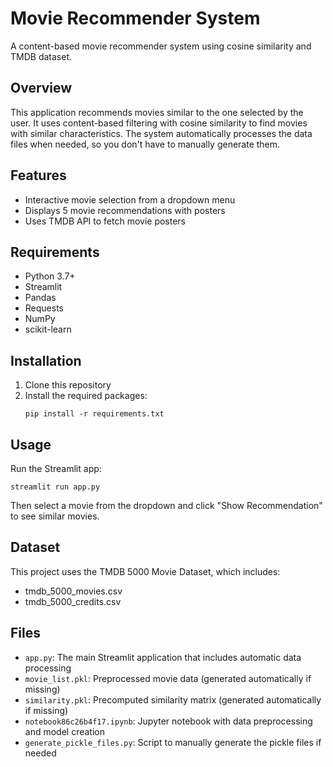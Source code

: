 # Movie Recommender System

A content-based movie recommender system using cosine similarity and TMDB dataset.

## Overview

This application recommends movies similar to the one selected by the user. It uses content-based filtering with cosine similarity to find movies with similar characteristics. The system automatically processes the data files when needed, so you don't have to manually generate them.

## Features

- Interactive movie selection from a dropdown menu
- Displays 5 movie recommendations with posters
- Uses TMDB API to fetch movie posters

## Requirements

- Python 3.7+
- Streamlit
- Pandas
- Requests
- NumPy
- scikit-learn

## Installation

1. Clone this repository
2. Install the required packages:
   ```
   pip install -r requirements.txt
   ```

## Usage

Run the Streamlit app:
```
streamlit run app.py
```

Then select a movie from the dropdown and click "Show Recommendation" to see similar movies.

## Dataset

This project uses the TMDB 5000 Movie Dataset, which includes:
- tmdb_5000_movies.csv
- tmdb_5000_credits.csv

## Files

- `app.py`: The main Streamlit application that includes automatic data processing
- `movie_list.pkl`: Preprocessed movie data (generated automatically if missing)
- `similarity.pkl`: Precomputed similarity matrix (generated automatically if missing)
- `notebook86c26b4f17.ipynb`: Jupyter notebook with data preprocessing and model creation
- `generate_pickle_files.py`: Script to manually generate the pickle files if needed
